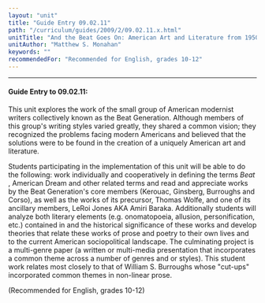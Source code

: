 ```yaml
---
layout: "unit"
title: "Guide Entry 09.02.11"
path: "/curriculum/guides/2009/2/09.02.11.x.html"
unitTitle: "And the Beat Goes On: American Art and Literature from 1950 to Present"
unitAuthor: "Matthew S. Monahan"
keywords: ""
recommendedFor: "Recommended for English, grades 10-12"
---
```

<body>
<hr/>
<h4>
Guide Entry to 09.02.11:
</h4>
This unit explores the work of the small group of American modernist writers collectively known as the Beat Generation. Although members of this group's writing styles varied greatly, they shared a common vision; they recognized the problems facing modern Americans and believed that the solutions were to be found in the creation of a uniquely American art and literature.
<p>
Students participating in the implementation of this unit will be able to do the following: work individually and cooperatively in defining the terms
<i>
Beat
</i>
, American Dream and other related terms and read and appreciate works by the Beat Generation's core members (Kerouac, Ginsberg, Burroughs and Corso), as well as the works of its precursor, Thomas Wolfe, and one of its ancillary members, LeRoi Jones AKA Amiri Baraka. Additionally students will analyze both literary elements (e.g. onomatopoeia, allusion, personification, etc.) contained in and the historical significance of these works and develop theories that relate these works of prose and poetry to their own lives and to the current American sociopolitical landscape. The culminating project is a multi-genre paper (a written or multi-media presentation that incorporates a common theme across a number of genres and or styles). This student work relates most closely to that of William S. Burroughs whose "cut-ups" incorporated common themes in non-linear prose.
</p>
<p>
(Recommended for English, grades 10-12)
</p>
</body>